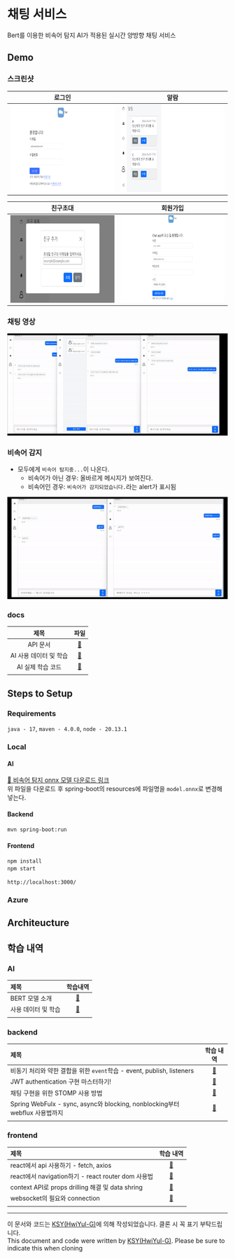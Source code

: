 # 채팅 서비스
Bert를 이용한 비속어 탐지 AI가 적용된 실시간 양방향 채팅 서비스

## Demo

### 스크린샷

|                                    로그인                                    |                                        알람                                        |
|:-------------------------------------------------------------------------:|:--------------------------------------------------------------------------------:|
| <img src="./frontend/docs/resources/login.png" width="400" height="200"/> | <img src="./frontend/docs/resources/notification.png" width="400" height="200"/> |

|                                    친구초대                                    |                                     회원가입                                     |
|:--------------------------------------------------------------------------:|:----------------------------------------------------------------------------:|
| <img src="./frontend/docs/resources/invite.png" width="400" height="200"/> | <img src="./frontend/docs/resources/register.png" width="400" height="200"/> |

### 채팅 영상

<img src="./frontend/docs/resources/chat_movie.gif"/>

### 비속어 감지
- 모두에게 `비속어 탐지중...`이 나온다.
  - 비속어가 아닌 경우: 올바르게 메시지가 보여진다.
  - 비속어인 경우:  `비속어가 감지되었습니다.`라는 alert가 표시됨

<img src="./frontend/docs/resources/badword_detection.gif"/>

### docs

|       제목       |                        파일                        |
|:--------------:|:------------------------------------------------:|
|     API 문서     |           [📑](./backend/docs/api.md)            |
| AI 사용 데이터 및 학습 |    [📖](./ai/README.md)    |
|  AI 실제 학습 코드   | [📑](./ai/BERT_korean_profanity_detection.ipynb) |
|                |                                                  |

## Steps to Setup

### Requirements

`java - 17`, `maven - 4.0.0`, `node - 20.13.1`

### Local

#### AI

[🔗 비속어 탐지 onnx 모델 다운로드 링크](https://drive.google.com/file/d/1rRRN_0KcAvmQamEB-2bD5QZttj9zrRy9/view)</br>
위 파일을 다운로드 후 spring-boot의 resources에 파일명을 `model.onnx`로 변경해 넣는다.

#### Backend

```bash
mvn spring-boot:run
```

#### Frontend

```bash
npm install
npm start
```

```
http://localhost:3000/
```

### Azure

## Architeucture

## 학습 내역

### AI

| 제목          |            학습내역            |
|:------------|:--------------------------:|
| BERT 모델 소개  | [📖](./ai/BERT%20model.md) |
| 사용 데이터 및 학습 |    [📖](./ai/README.md)    |
|             |                            |

### backend

| 제목                                                                  |                   학습 내역                    |
|:--------------------------------------------------------------------|:------------------------------------------:|
| 비동기 처리와 약한 결합을 위한 `event`학습 - event, publish, listeners             |    [📖](./backend/docs/study/event.md)     |
| JWT authentication 구현 마스터하기!                                        |    [📖](./backend/docs/study/token.md)     |
| 채팅 구현을 위한 STOMP 사용 방법                                               | [📖](./backend/docs/study/spring-stomp.md) |
| Spring WebFulx - sync, async와 blocking, nonblocking부터 webflux 사용법까지 |   [📖](./backend/docs/study/webflex.md)    |
|                                                                     |                                            |

### frontend

| 제목                                           |                         학습 내역                          |
|:---------------------------------------------|:------------------------------------------------------:|
| react에서 api 사용하기 - fetch, axios              |      [📖](./frontend/docs/study/consume-apis.md)       |
| react에서 navigation하기 - react router dom 사용법  |         [📖](./frontend/docs/study/router.md)          |
| context API로 props drilling 해결 및 data shring |         [📖](./frontend/docs/study/context.md)         |
| websocket의 필요와 connection                    | [📖](./frontend/docs/study/websocket-and-filtering.md) |
|                                              |                                                        |

---
이 문서와 코드는 [KSY(HwiYul-G)](https://github.com/HwiYul-G)에 의해 작성되었습니다. 클론 시 꼭 표기 부탁드립니다. </br>
This document and code were written by [KSY(HwiYul-G)](https://github.com/HwiYul-G). Please be sure to indicate this
when cloning